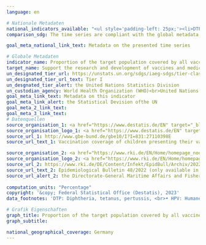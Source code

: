 ```yaml
---
language: en    

# Nationale Metadaten    
national_indicators_available: "<ul style='padding-left: 25px;'><li>DTP vaccination coverage at school entry</li> <li> HPV vaccination coverages among 15 years old girls and boys</li> <li> Measles vaccination coverage at school entry</li> <li> Pneumococcal vaccination coverage at school entry</li></ul>"    
comparison_sdg: The time series are compliant with the global metadata.    

goal_meta_national_link_text: Metadata on the presented time series    

# Globale Metadaten    
indicator_name: Proportion of the target population covered by all vaccines included in their national programme    
target_name: Support the research and development of vaccines and medicines for the communicable and non-communicable diseases that primarily affect developing countries, provide access to affordable essential medicines and vaccines, in accordance with the Doha Declaration on the TRIPS Agreement and Public Health, which affirms the right of developing countries to use to the full the provisions in the Agreement on Trade-Related Aspects of Intellectual Property Rights regarding flexibilities to protect public health, and, in particular, provide access to medicines for all    
un_designated_tier_url: https://unstats.un.org/sdgs/iaeg-sdgs/tier-classification/    
un_designated_tier_url_text: Tier I    
un_desgnated_tier_alert: the United Nations Statistics Division    
un_custodian_agency: World Health Organization (WHO)<br>United Nations International Children's Fund (UNICEF)    
goal_meta_link_text: Metadata on this indicator    
goal_meta_link_alert: the Statistical Devision ofthe UN    
goal_meta_2_link_text:     
goal_meta_3_link_text:         
# Datenquellen
source_organisation_1: <a href="https://www.destatis.de/EN" target="_blank"> Federal Statistical Office (Destatis) </a>
source_organisation_logo_1: <a href="https://www.destatis.de/EN" target="_blank"><img src="https://g205sdgs.github.io/sdg-indicators/public/OrgImgEn/destatis.png" alt="Logo destatis" style="height:60px; width:148px"/></a>
source_url_1: http://www.gbe-bund.de/gbe10/I?I=831:27110398E
source_url_text_1: Vaccination coverage of children presenting their vaccination card at school entry health examinations – GBE

source_organisation_2: <a href="https://www.rki.de/EN/Home/homepage_node.html" target="_blank" onclick="return confirm_alert('the Directorate-General Maritime Affairs and Fisheries','En');"> Robert Koch Institute </a>
source_organisation_logo_2: <a href="https://www.rki.de/EN/Home/homepage_node.html" target="_blank" onclick="return confirm_alert('the Directorate-General Maritime Affairs and Fisheries','En');"><img src="https://g205sdgs.github.io/sdg-indicators/public/OrgImgEn/rki.png" alt="Logo rki" style="height:60px; width:148px"/></a>
source_url_2: https://www.rki.de/DE/Content/Infekt/EpidBull/Archiv/2022/Ausgaben/48_22.pdf
source_url_text_2: Epidemiological Bulletin 48/2022 (only available in German)
source_url_alert_2: the Directorate-General Maritime Affairs and Fisheries
    
computation_units: "Percentage"    
copyright: '&copy; Federal Statistical Office (Destatis), 2023'    
data_footnotes: 'DTP: Diphtheria, tetanus, pertussis, <br>• HPV: Humane papillomavirus.<br>• HPV vaccination coverage among 15 year-old girls and boys: Data for girls is only available from 2011 and data for boys from 2019. Reason: Introduction of HPV vaccination additionally for boys in June 2018.'    

# Grafik Eigenschaften    
graph_title: Proportion of the target population covered by all vaccines included in their national programme
graph_subtitle:     

national_geographical_coverage: Germany    
---
```


<span></span>